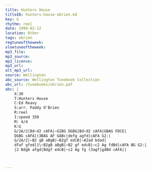 ```yaml
---
title: Hunters House
titleID: hunters-house-obrien.md
key: G
rhythm: reel
date: 1999-02-12
location: Other
tags: obrien
regtuneoftheweek:
slowtuneoftheweek:
mp3_file:
mp3_source:
mp3_licence:
mp3_url:
alt_mp3_url:
source: Wellington
abc_source: Wellington Tunebook Collection
abc_url: /tunebooks/obrien.pdf
abc: |
    X:30
    T:Hunters House
    C:Ed Reavy
    S:arr. Paddy O'Brien
    R:reel
    I:speed 350
    M: 4/4
    K:G
    G/2A/2|Bd~d2 cAFA|~G2BG DGBG|Bd~d2 cAFA|GBAG FDCE|
    DGBG cAFA|(3BAG AF GABc|defg agfd|cAFA G2:|
    G/2A/2|~B2 gB aBgB|~B2gf edcB|~A2ad bdad|
    dfaf gfed|1\~B2gB aBgB|~B2 gf edcB|~c2 Ag fdBd|cAFA BG G2:|
    |2 Bdgb afgd|Bdgf edcB|~c2 Ag fg (3agf|gdBd cAFA||



---
```

